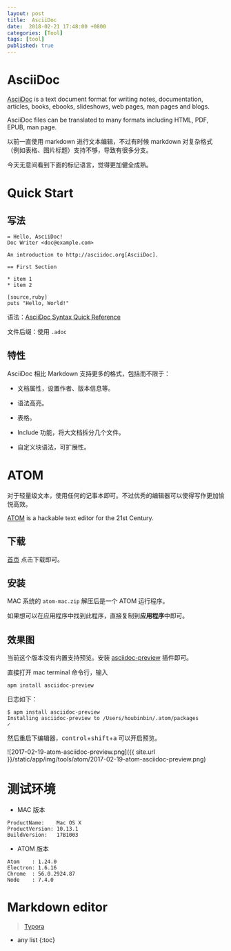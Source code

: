 ```yaml
---
layout: post
title:  AsciiDoc
date:  2018-02-21 17:48:00 +0800
categories: [Tool]
tags: [tool]
published: true
---
```



# AsciiDoc

[AsciiDoc](http://asciidoc.org/) is a text document format for writing notes, documentation, articles, books, ebooks, slideshows, web pages, man pages and blogs. 

AsciiDoc files can be translated to many formats including HTML, PDF, EPUB, man page.

以前一直使用 markdown 进行文本编辑，不过有时候 markdown 对复杂格式（例如表格、图片标题）支持不够，导致有很多分支。

今天无意间看到下面的标记语言，觉得更加健全成熟。

# Quick Start

## 写法

```
= Hello, AsciiDoc!
Doc Writer <doc@example.com>

An introduction to http://asciidoc.org[AsciiDoc].

== First Section

* item 1
* item 2

[source,ruby]
puts "Hello, World!"
```

语法：[AsciiDoc Syntax Quick Reference](https://asciidoctor.org/docs/asciidoc-syntax-quick-reference/)

文件后缀：使用 `.adoc`



## 特性
 
AsciiDoc 相比 Markdown 支持更多的格式，包括而不限于：

- 文档属性，设置作者、版本信息等。

- 语法高亮。

- 表格。

- Include 功能，将大文档拆分几个文件。

- 自定义块语法，可扩展性。


# ATOM

对于轻量级文本，使用任何的记事本即可。不过优秀的编辑器可以使得写作更加愉悦高效。

[ATOM](https://atom.io/) is a hackable text editor for the 21st Century.
 
## 下载

[首页](https://atom.io/) 点击下载即可。


## 安装

MAC 系统的 `atom-mac.zip` 解压后是一个 ATOM 运行程序。

如果想可以在应用程序中找到此程序，直接复制到**应用程序**中即可。

## 效果图

当前这个版本没有内置支持预览。安装 [asciidoc-preview](https://atom.io/packages/asciidoc-preview) 插件即可。

直接打开 mac terminal 命令行，输入

```
apm install asciidoc-preview
```

日志如下：

```
$ apm install asciidoc-preview
Installing asciidoc-preview to /Users/houbinbin/.atom/packages 
✓
```

然后重启下编辑器，<kbd>control</kbd>+<kbd>shift</kbd>+<kbd>a</kbd> 可以开启预览。

![2017-02-19-atom-asciidoc-preview.png]({{ site.url }}/static/app/img/tools/atom/2017-02-19-atom-asciidoc-preview.png)


# 测试环境

- MAC 版本

```
ProductName:	Mac OS X
ProductVersion:	10.13.1
BuildVersion:	17B1003
```

- ATOM 版本

```
Atom    : 1.24.0
Electron: 1.6.16
Chrome  : 56.0.2924.87
Node    : 7.4.0
```

# Markdown editor

> [Typora](https://www.jianshu.com/p/5256ecc06eec)

* any list
{:toc}

